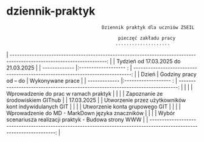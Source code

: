 # dziennik-praktyk
                                       Dziennik praktyk dla uczniów ZSEIL 

                                             pieczęć zakładu pracy
                                            ....................
                  

| ---------------------------------------------------------------------------------------------------------------------:  |
|                              Tydzień od 17.03.2025 do 21.03.2025                                                        |
| ------------- |:------------------- : | -----------------------------------------------------------------------------:  |
| Dzień         | Godziny pracy od – do |   Wykonywane prace                                                              |
| ------------- |:------------------- : | -----------------------------------------------------------------------------:  |
|               |                       |        Wprowadzenie do prac w ramach praktyk                                    |
|               |                       |        Zapoznanie ze środowiskiem GIThub                                        |
|  17.03.2025   |                       |        Utworzenie przez użytkowników kont indywidulanych GIT                    |
|               |                       |        Utworzenie konta grupowego GIT                                           |
|               |                       |        Wprowadzenie do MD -  MarkDown języka znaczników                         |
|               |                       |        Wybór scenariusza realizacji praktyk - Budowa strony WWW                 |
| ---------------------------------------------------------------------------------------------------------------------:  |
